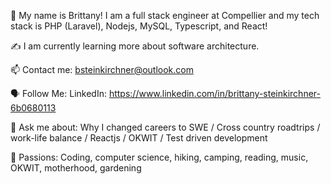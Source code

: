 🤝 My name is Brittany! I am a full stack engineer at Compellier and my tech stack is PHP (Laravel), Nodejs, MySQL, Typescript, and React!

✍️ I am currently learning more about software architecture.

📫 Contact me: bsteinkirchner@outlook.com

🗣 Follow Me: LinkedIn: https://www.linkedin.com/in/brittany-steinkirchner-6b0680113

💬 Ask me about: Why I changed careers to SWE / Cross country roadtrips / work-life balance / Reactjs / OKWIT / Test driven development

💓 Passions: Coding, computer science, hiking, camping, reading, music, OKWIT, motherhood, gardening
